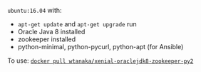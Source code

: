 `ubuntu:16.04` with:

* `apt-get update` and `apt-get upgrade` run
* Oracle Java 8 installed
* zookeeper installed
* python-minimal, python-pycurl, python-apt (for Ansible)

To use: [`docker pull wtanaka/xenial-oraclejdk8-zookeeper-py2`](https://hub.docker.com/r/wtanaka/xenial-oraclejdk8-zookeeper-py2/)
